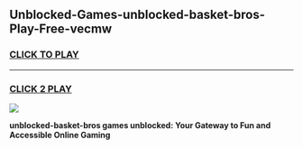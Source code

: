 
## Unblocked-Games-unblocked-basket-bros-Play-Free-vecmw
<h3>
<a href="https://premium76.site?title=unblocked-basket-bros&ref=21A">CLICK TO PLAY</a></h3>
<hr>

<h3>
<a href="https://premium76.site?title=unblocked-basket-bros&ref=21A">CLICK 2 PLAY</a>
  
</h3>

<a href="https://premium76.site?title=unblocked-basket-bros&ref=21A"><img src="https://clearcache.store/games.png"></a>


**unblocked-basket-bros games unblocked: Your Gateway to Fun and Accessible Online Gaming**
